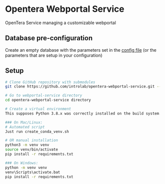 # Opentera Webportal Service

OpenTera Service managing a customizable webportal

## Database pre-configuration
Create an empty database with the parameters set in the [config file](https://github.com/introlab/opentera-webportal-service/blob/main/Backend/config/WebPortalService.json) (or the parameters that are setup in your configuration)

## Setup

```bash
# Clone GitHub repository with submodules
git clone https://github.com/introlab/opentera-webportal-service.git --recurse-submodule

# Go to webportal-service directory
cd opentera-webportal-service directory

# Create a virtual environment
This supposes Python 3.8.x was correctly installed on the build system.

### On Mac/Linux:
# Automated script
Just run create_conda_venv.sh

# OR manual installation
python3 -m venv venv
source venv/bin/activate
pip install -r requirements.txt

### On Windows:
python -m venv venv
venv\Scripts\activate.bat
pip install -r requirements.txt

```
